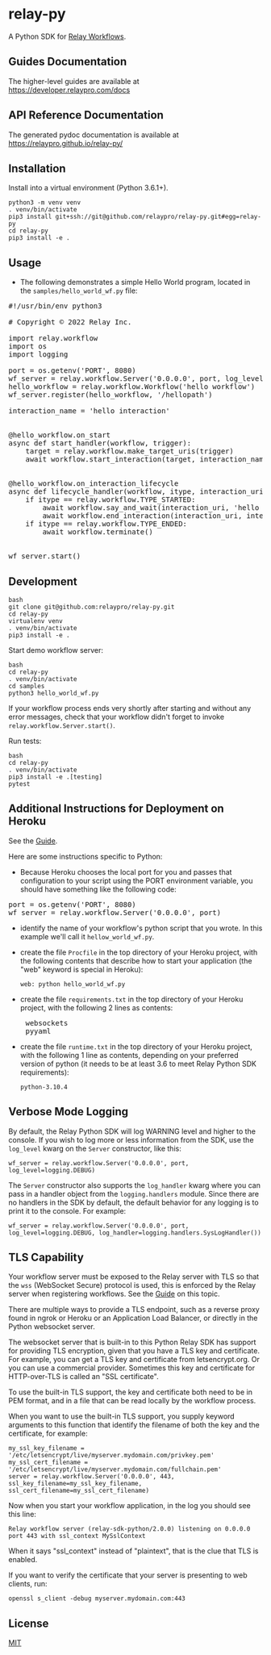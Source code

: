 # relay-py

A Python SDK for [Relay Workflows](https://developer.relaypro.com).

## Guides Documentation

The higher-level guides are available at https://developer.relaypro.com/docs

## API Reference Documentation

The generated pydoc documentation is available at https://relaypro.github.io/relay-py/

## Installation

Install into a virtual environment (Python 3.6.1+).

    python3 -m venv venv
    . venv/bin/activate
    pip3 install git+ssh://git@github.com/relaypro/relay-py.git#egg=relay-py
    cd relay-py
    pip3 install -e .

## Usage

- The following demonstrates a simple Hello World program, located in the `samples/hello_world_wf.py` file:
<pre>
#!/usr/bin/env python3

# Copyright © 2022 Relay Inc.

import relay.workflow
import os
import logging

port = os.getenv('PORT', 8080)
wf_server = relay.workflow.Server('0.0.0.0', port, log_level=logging.INFO)
hello_workflow = relay.workflow.Workflow('hello workflow')
wf_server.register(hello_workflow, '/hellopath')

interaction_name = 'hello interaction'


@hello_workflow.on_start
async def start_handler(workflow, trigger):
    target = relay.workflow.make_target_uris(trigger)
    await workflow.start_interaction(target, interaction_name)


@hello_workflow.on_interaction_lifecycle
async def lifecycle_handler(workflow, itype, interaction_uri, reason):
    if itype == relay.workflow.TYPE_STARTED:
        await workflow.say_and_wait(interaction_uri, 'hello world')
        await workflow.end_interaction(interaction_uri, interaction_name)
    if itype == relay.workflow.TYPE_ENDED:
        await workflow.terminate()


wf_server.start()
</pre>

## Development

    bash
    git clone git@github.com:relaypro/relay-py.git
    cd relay-py
    virtualenv venv
    . venv/bin/activate
    pip3 install -e .

Start demo workflow server:

    bash
    cd relay-py
    . venv/bin/activate
    cd samples
    python3 hello_world_wf.py

If your workflow process ends very shortly after starting and without any
error messages, check that your workflow didn't forget to invoke
`relay.workflow.Server.start()`.

Run tests:

    bash
    cd relay-py
    . venv/bin/activate
    pip3 install -e .[testing]
    pytest


## Additional Instructions for Deployment on Heroku

See the [Guide](https://developer.relaypro.com/docs/heroku).

Here are some instructions specific to Python:

- Because Heroku chooses the local port for you and passes that
configuration to your script using the PORT environment variable,
you should have something like the following code:

<pre>
port = os.getenv('PORT', 8080)
wf_server = relay.workflow.Server('0.0.0.0', port)
</pre>

- identify the name of your workflow's python script that you wrote. In this
example we'll call it `hellow_world_wf.py`.

- create the file `Procfile` in the top directory of your Heroku project,
with the following contents that describe how to start your application
(the "web" keyword is special in Heroku):

    `web: python hello_world_wf.py`

- create the file `requirements.txt` in the top directory of your Heroku
  project, with the following 2 lines as contents:

<pre>
    websockets
    pyyaml
</pre>

- create the file `runtime.txt` in the top directory of your Heroku project,
  with the following 1 line as contents, depending on your preferred version of python
  (it needs to be at least 3.6 to meet Relay Python SDK requirements):

    `python-3.10.4`

## Verbose Mode Logging

By default, the Relay Python SDK will log WARNING level and higher to the
console. If you wish to log more or less information from the SDK, use the
`log_level` kwarg on the `Server` constructor, like this:

`wf_server = relay.workflow.Server('0.0.0.0', port, log_level=logging.DEBUG)`

The `Server` constructor also supports the `log_handler` kwarg where you
can pass in a handler object from the `logging.handlers` module. Since
there are no handlers in the SDK by default, the default behavior for any
logging is to print it to the console. For example:

`wf_server = relay.workflow.Server('0.0.0.0', port, log_level=logging.DEBUG, log_handler=logging.handlers.SysLogHandler())`

## TLS Capability

Your workflow server must be exposed to the Relay server with TLS so
that the `wss` (WebSocket Secure) protocol is used, this is enforced by
the Relay server when registering workflows. See the
[Guide](https://developer.relaypro.com/docs/requirements) on this topic.

There are multiple ways to provide a TLS endpoint, such as a reverse proxy
found in ngrok or Heroku or an Application Load Balancer, or directly in
the Python websocket server.

The websocket server that is built-in to this Python Relay SDK has support
for providing TLS encryption, given that you have a TLS key and certificate.
For example, you can get a TLS key and certificate from letsencrypt.org. Or
you can use a commercial provider. Sometimes this key and certificate for
HTTP-over-TLS is called an "SSL certificate".

To use the built-in TLS support, the key and certificate both need to
be in PEM format, and in a file that can be read locally by the workflow
process.

When you want to use the built-in TLS support, you supply keyword arguments
to this function that identify the filename of both the key and the
certificate, for example:

    my_ssl_key_filename = '/etc/letsencrypt/live/myserver.mydomain.com/privkey.pem'
    my_ssl_cert_filename = '/etc/letsencrypt/live/myserver.mydomain.com/fullchain.pem'
    server = relay.workflow.Server('0.0.0.0', 443, ssl_key_filename=my_ssl_key_filename, ssl_cert_filename=my_ssl_cert_filename)

Now when you start your workflow application, in the log you should see this line:

`Relay workflow server (relay-sdk-python/2.0.0) listening on 0.0.0.0 port 443 with ssl_context MySslContext`

When it says "ssl_context" instead of "plaintext", that is the clue that TLS is enabled.

If you want to verify the certificate that your server is presenting to web clients, run:

`openssl s_client -debug myserver.mydomain.com:443`

## License
[MIT](https://choosealicense.com/licenses/mit/)

